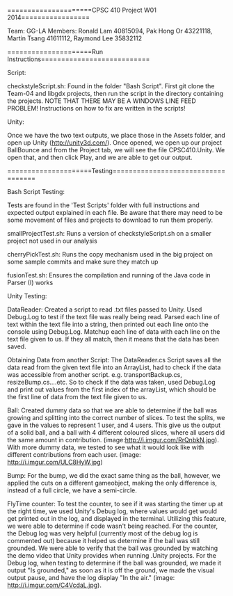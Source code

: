 =====================CPSC 410 Project W01 2014=================

Team: GG-LA
Members: Ronald Lam 40815094, Pak Hong Or 43221118, Martin Tsang 41611112, Raymond Lee 35832112

=====================Run Instructions===========================

Script:

checkstyleScript.sh: Found in the folder "Bash Script". First git clone the Team-04 and libgdx projects, then run the script
	in the directory containing the projects. NOTE THAT THERE MAY BE A WINDOWS LINE FEED PROBLEM! Instructions on how to 
	fix are written in the scripts!
	
Unity:

Once we have the two text outputs, we place those in the Assets folder, and open up Unity (http://unity3d.com/). Once opened,
	we open up our project BallBounce and from the Project tab, we will see the file CPSC410.Unity. We open that, and
	then click Play, and we are able to get our output.  

=====================Testing===================================

Bash Script Testing:

Tests are found in the 'Test Scripts' folder with full instructions and expected output explained in each file. Be aware that
	there may need to be some movement of files and projects to download to run them properly.

smallProjectTest.sh: Runs a version of checkstyleScript.sh on a smaller project not used in our analysis

cherryPickTest.sh: Runs the copy mechanism used in the big project on some sample commits and make sure they match up

fusionTest.sh: Ensures the compilation and running of the Java code in Parser (I) works


Unity Testing:

DataReader: Created a script to read .txt files passed to Unity. Used Debug.Log to test if the text file was really 
	being read. Parsed each line of text within the text file into a string, then printed out each line onto the 
	console using Debug.Log. Matchup each line of data with each line on the text file given to us. If they all 
	match, then it means that the data has been saved.
	
Obtaining Data from another Script:
	The DataReader.cs Script saves all the data read from the given text file into an ArrayList, had to check if 
	the data was accessible from another script. e.g.  transportBackup.cs, resizeBump.cs….etc. So to check if the 
	data was taken,	used Debug.Log and print out values from the first index of the arrayList, which should be the
	first line of data from	the text file given to us.
	
Ball: Created dummy data so that we are able to determine if the ball was growing and splitting into the 
	correct number of slices. To test the splits, we gave in the values to represent 1 user, and 4 users. This 
	give us the output of a solid ball, and a ball with 4 different coloured slices, where all users did the
	same amount in contribution. (image:http://i.imgur.com/RrQnbkN.jpg). With more dummy data, we tested to see 
	what it would look like with different contributions from each user. (image: http://i.imgur.com/ULC8HyW.jpg)
	
Bump: For the bump, we did the exact same thing as the ball, however, we applied the cuts on a different
	gameobject, making the only difference is, instead of a full circle, we have a semi-circle.
	
FlyTime counter: To test the counter, to see if it was starting the timer up at the right time, we used 
	Unity's Debug log, where values would get would get printed out in the log, and displayed in the terminal.
	Utilizing this feature, we were able to determine if code wasn't being reached. For the counter, the Debug 
	log was very helpful (currently most of the debug log is commented out) because it helped us determine 
	if the ball was still grounded. We were able to verify that the ball was grounded by watching the demo video
	that Unity provides when running .Unity projects. For the Debug log, when testing to determine if the ball
	was grounded, we made it output "Is grounded," as soon as it is off the ground, we made the visual output
	pause, and have the log display "In the air." (image: http://i.imgur.com/C4VcdaL.jpg).

